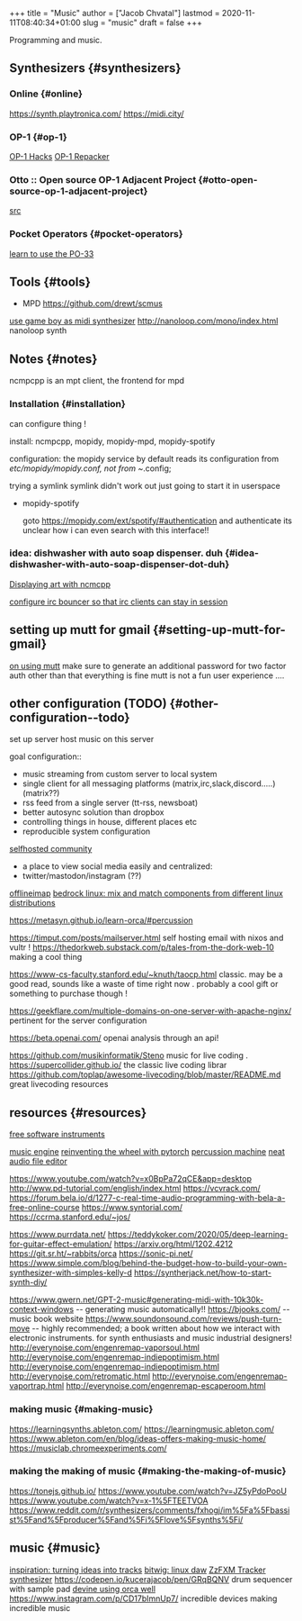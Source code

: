 +++
title = "Music"
author = ["Jacob Chvatal"]
lastmod = 2020-11-11T08:40:34+01:00
slug = "music"
draft = false
+++

Programming and music.


## Synthesizers {#synthesizers}


### Online {#online}

<https://synth.playtronica.com/>
<https://midi.city/>


### OP-1 {#op-1}

[OP-1 Hacks](https://github.com/op1hacks/docs)
[OP-1 Repacker](https://github.com/op1hacks/op1repacker)


### Otto :: Open source OP-1 Adjacent Project {#otto-open-source-op-1-adjacent-project}

[src](https://github.com/OTTO-project/OTTO)


### Pocket Operators {#pocket-operators}

[learn to use the PO-33](https://github.com/santiagomarcano/PO-33)


## Tools {#tools}

-   MPD
    <https://github.com/drewt/scmus>

[use game boy as midi synthesizer](https://m.youtube.com/watch?v=3jxcKPoi5Kc)
<http://nanoloop.com/mono/index.html> nanoloop synth


## Notes {#notes}

ncmpcpp is an mpt client, the frontend for mpd


### Installation {#installation}

can configure thing !

install: ncmpcpp, mopidy, mopidy-mpd, mopidy-spotify

configuration:
the mopidy service by default reads its configuration from
_etc/mopidy/mopidy.conf, not from ~_.config;

trying a symlink
symlink didn't work out
just going to start it in userspace

<!--list-separator-->

-  mopidy-spotify

    goto <https://mopidy.com/ext/spotify/#authentication> and authenticate
    its unclear how i can even search with this interface!!


### idea: dishwasher with auto soap dispenser. duh {#idea-dishwasher-with-auto-soap-dispenser-dot-duh}

[Displaying art with ncmcpp](https://github.com/ngynLk/dotfiles/tree/master/.ncmpcpp)

[configure irc bouncer so that irc clients can stay in session](https://wiki.znc.in/ZNC)


## setting up mutt for gmail {#setting-up-mutt-for-gmail}

[on using mutt](https://news.ycombinator.com/item?id=14567074)
make sure to generate an additional password for two factor auth
other than that everything is fine
mutt is not a fun user experience ....


## other configuration (TODO) {#other-configuration--todo}

set up server
host music on this server

goal configuration::

-   music streaming from custom server to local system
-   single client for all messaging platforms (matrix,irc,slack,discord.....) (matrix??)
-   rss feed from a single server (tt-rss, newsboat)
-   better autosync solution than dropbox
-   controlling things in house, different places etc
-   reproducible system configuration

[selfhosted community](https://www.reddit.com/r/selfhosted/)

-   a place to view social media easily and centralized:
-   twitter/mastodon/instagram (??)

[offlineimap](https://hobo.house/2017/07/17/using-offlineimap-with-the-gmail-imap-api/)
[bedrock linux: mix and match components from different linux distributions](https://bedrocklinux.org/)

<https://metasyn.github.io/learn-orca/#percussion>

<https://timput.com/posts/mailserver.html> self hosting email with nixos and
vultr !
<https://thedorkweb.substack.com/p/tales-from-the-dork-web-10> making a cool
thing

<https://www-cs-faculty.stanford.edu/~knuth/taocp.html> classic. may be a good
read, sounds like a waste of time right now . probably a cool gift or
something to purchase though !

<https://geekflare.com/multiple-domains-on-one-server-with-apache-nginx/>
pertinent for the server configuration

<https://beta.openai.com/> openai analysis through an api!

<https://github.com/musikinformatik/Steno> music for live coding .
<https://supercollider.github.io/> the classic live coding librar
<https://github.com/toplap/awesome-livecoding/blob/master/README.md> great
livecoding resources


## resources {#resources}

[free software instruments](https://www.spitfireaudio.com/labs/)

[music engine](https://supercollider.github.io/)
[reinventing the wheel with pytorch](https://blog.benwiener.com/programming/2019/04/29/reinventing-the-wheel.html)
[percussion machine](https://metasyn.github.io/learn-orca/#percussion)
[neat audio file editor](https://audiomass.co/)

<https://www.youtube.com/watch?v=x0BpPa72qCE&app=desktop>
<http://www.pd-tutorial.com/english/index.html>
<https://vcvrack.com/>
<https://forum.bela.io/d/1277-c-real-time-audio-programming-with-bela-a-free-online-course>
<https://www.syntorial.com/>
<https://ccrma.stanford.edu/~jos/>

<https://www.purrdata.net/>
<https://teddykoker.com/2020/05/deep-learning-for-guitar-effect-emulation/>
<https://arxiv.org/html/1202.4212>
<https://git.sr.ht/~rabbits/orca>
<https://sonic-pi.net/>
<https://www.simple.com/blog/behind-the-budget-how-to-build-your-own-synthesizer-with-simples-kelly-d>
<https://syntherjack.net/how-to-start-synth-diy/>

<https://www.gwern.net/GPT-2-music#generating-midi-with-10k30k-context-windows>
-- generating music automatically!!
<https://bjooks.com/> -- music book website
<https://www.soundonsound.com/reviews/push-turn-move> -- highly recommended; a
book written about how we interact with electronic instruments. for synth
enthusiasts and music industrial designers!
<http://everynoise.com/engenremap-vaporsoul.html>
<http://everynoise.com/engenremap-indiepoptimism.html>
<http://everynoise.com/engenremap-indiepoptimism.html>
<http://everynoise.com/retromatic.html>
<http://everynoise.com/engenremap-vaportrap.html>
<http://everynoise.com/engenremap-escaperoom.html>


### making music {#making-music}

<https://learningsynths.ableton.com/>
<https://learningmusic.ableton.com/>
<https://www.ableton.com/en/blog/ideas-offers-making-music-home/>
<https://musiclab.chromeexperiments.com/>


### making the making of music {#making-the-making-of-music}

<https://tonejs.github.io/>
<https://www.youtube.com/watch?v=JZ5yPdoPooU>
<https://www.youtube.com/watch?v=x-1%5FTEETVOA>
<https://www.reddit.com/r/synthesizers/comments/fxhogj/im%5Fa%5Fbassist%5Fand%5Fproducer%5Fand%5Fi%5Flove%5Fsynths%5Fi/>


## music {#music}

[inspiration: turning ideas into tracks](https://www.youtube.com/watch?v=ONloOhDLrFU&app=desktop)
[bitwig: linux daw](https://www.bitwig.com/en/bitwig-studio.html)
[ZzFXM Tracker synthesizer](https://keithclark.github.io/ZzFXM/tracker/?url=https://raw.githubusercontent.com/keithclark/ZzFXM/master/examples/songs/sanxion.js)
<https://codepen.io/kucerajacob/pen/GRqBQNV> drum sequencer with sample pad
[devine using orca well](https://m.youtube.com/watch?feature=youtu.be&v=OP8bsXbJlpw)
<https://www.instagram.com/p/CD17bImnUp7/> incredible devices making incredible music
